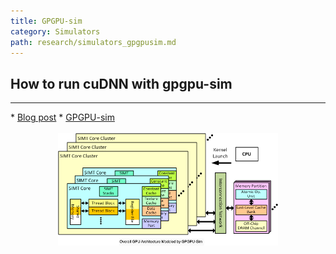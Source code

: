```yaml
---
title: GPGPU-sim
category: Simulators
path: research/simulators_gpgpusim.md
---
```


## How to run cuDNN with gpgpu-sim 
<hr>
* <a href="https://medium.com/@quick94sm/how-to-run-cudnn-with-gpgpu-sim-9e30447ee5a9" target="_blank">Blog post</a>
* <a href="https://github.com/gpgpu-sim/gpgpu-sim_distribution" target="_blank">GPGPU-sim</a>
<br>
<br>
<center><img src="/images/gpgpusim.png" width="70%"/></center>

